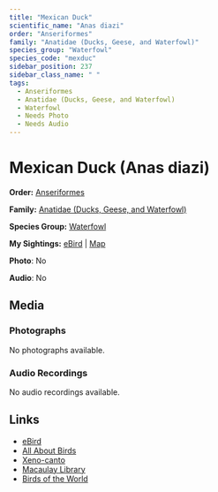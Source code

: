 ```yaml
---
title: "Mexican Duck"
scientific_name: "Anas diazi"
order: "Anseriformes"
family: "Anatidae (Ducks, Geese, and Waterfowl)"
species_group: "Waterfowl"
species_code: "mexduc"
sidebar_position: 237
sidebar_class_name: " "
tags: 
  - Anseriformes
  - Anatidae (Ducks, Geese, and Waterfowl)
  - Waterfowl
  - Needs Photo
  - Needs Audio
---
```


# Mexican Duck (Anas diazi)

**Order:** [Anseriformes](/tags/anseriformes)

**Family:** [Anatidae (Ducks, Geese, and Waterfowl)](/tags/anatidae-ducks-geese-and-waterfowl)

**Species Group:** [Waterfowl](/tags/waterfowl)

**My Sightings:** [eBird](https://ebird.org/lifelist?r=world&time=life&spp=mexduc) | [Map](/map?species_code=mexduc)

**Photo**: No 

**Audio**: No

## Media
### Photographs
No photographs available.

### Audio Recordings
No audio recordings available.

## Links
* [eBird](https://ebird.org/species/mexduc) 
* [All About Birds](https://www.allaboutbirds.org/guide/mexduc) 
* [Xeno-canto](https://www.xeno-canto.org/species/anas-diazi) 
* [Macaulay Library](https://search.macaulaylibrary.org/catalog?taxonCode=mexduc&sort=rating_rank_desc)
* [Birds of the World](https://birdsoftheworld.org/bow/species/mexduc)
